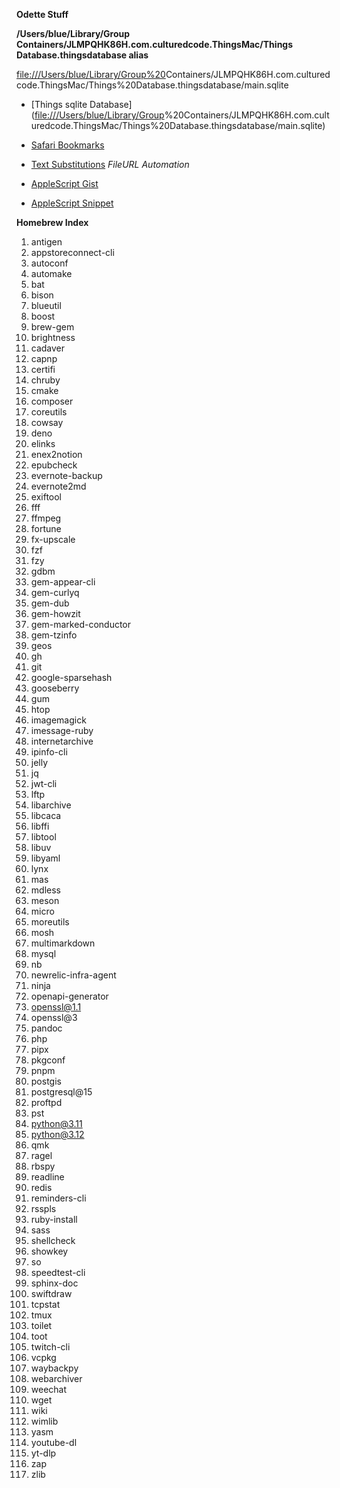 **Odette Stuff**

**/Users/blue/Library/Group Containers/JLMPQHK86H.com.culturedcode.ThingsMac/Things Database.thingsdatabase alias**

[file:///Users/blue/Library/Group%20](file:///Users/blue/Library/Group)Containers/JLMPQHK86H.com.culturedcode.ThingsMac/Things%20Database.thingsdatabase/main.sqlite

- [Things sqlite Database](<file:///Users/blue/Library/Group>%20Containers/JLMPQHK86H.com.culturedcode.ThingsMac/Things%20Database.thingsdatabase/main.sqlite)
- [Safari Bookmarks](shareddocuments:///private/var/mobile/Library/Mobile%20Documents/com~apple~CloudDocs/Safari%20Bookmarks.html)
- [Text Substitutions](shareddocuments:///private/var/mobile/Library/Mobile%20Documents/com~apple~CloudDocs/Text%20Substitutions.plist)
[
](shareddocuments:///private/var/mobile/Library/Mobile%20Documents/com~apple~CloudDocs/Text%20Substitutions.plist)_FileURL Automation_

- [AppleScript Gist](https://gist.github.com/extratone/69b77092d1baecb9901b23ae67c3526e)
- [AppleScript Snippet](snippetslab://snippet/03D3ADE9-00BB-4764-B4A9-67025A23276C)

**Homebrew Index**

1. antigen
2. appstoreconnect-cli
3. autoconf
4. automake
5. bat
6. bison
7. blueutil
8. boost
9. brew-gem
10. brightness
11. cadaver
12. capnp
13. certifi
14. chruby
15. cmake
16. composer
17. coreutils
18. cowsay
19. deno
20. elinks
21. enex2notion
22. epubcheck
23. evernote-backup
24. evernote2md
25. exiftool
26. fff
27. ffmpeg
28. fortune
29. fx-upscale
30. fzf
31. fzy
32. gdbm
33. gem-appear-cli
34. gem-curlyq
35. gem-dub
36. gem-howzit
37. gem-marked-conductor
38. gem-tzinfo
39. geos
40. gh
41. git
42. google-sparsehash
43. gooseberry
44. gum
45. htop
46. imagemagick
47. imessage-ruby
48. internetarchive
49. ipinfo-cli
50. jelly
51. jq
52. jwt-cli
53. lftp
54. libarchive
55. libcaca
56. libffi
57. libtool
58. libuv
59. libyaml
60. lynx
61. mas
62. mdless
63. meson
64. micro
65. moreutils
66. mosh
67. multimarkdown
68. mysql
69. nb
70. newrelic-infra-agent
71. ninja
72. openapi-generator
73. openssl@1.1
74. openssl@3
75. pandoc
76. php
77. pipx
78. pkgconf
79. pnpm
80. postgis
81. postgresql@15
82. proftpd
83. pst
84. python@3.11
85. python@3.12
86. qmk
87. ragel
88. rbspy
89. readline
90. redis
91. reminders-cli
92. rsspls
93. ruby-install
94. sass
95. shellcheck
96. showkey
97. so
98. speedtest-cli
99. sphinx-doc
100. swiftdraw
101. tcpstat
102. tmux
103. toilet
104. toot
105. twitch-cli
106. vcpkg
107. waybackpy
108. webarchiver
109. weechat
110. wget
111. wiki
112. wimlib
113. yasm
114. youtube-dl
115. yt-dlp
116. zap
117. zlib
